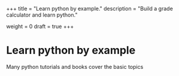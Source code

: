 +++
title = "Learn python by example."
description = "Build a grade calculator and learn python."

weight = 0
draft = true
+++

# Learn python by example

Many python tutorials and books cover the basic topics
